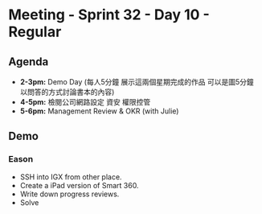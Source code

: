 # Meeting - Sprint 32 - Day 10 - Regular
## Agenda
- **2-3pm:** Demo Day (每人5分鐘 展示這兩個星期完成的作品 可以是圖5分鐘 以問答的方式討論書本的內容)
- **4-5pm:** 檢閱公司網路設定 資安 權限控管
- **5-6pm:** Management Review & OKR (with Julie)

## Demo
### Eason
- SSH into IGX from other place.
- Create a iPad version of Smart 360.
- Write down progress reviews.
- Solve